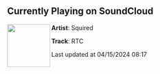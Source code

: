 ## Currently Playing on SoundCloud

[<img align="left" width="100" src="https://i1.sndcdn.com/artworks-azNhmWws4BDKemaI-F6hxAg-t500x500.png">](https://soundcloud.com/squired/rtc)

**Artist**: Squired 

**Track**: RTC

Last updated at 04/15/2024 08:17
